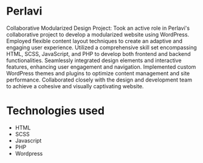 # Perlavi

Collaborative Modularized Design Project: Took an active role in Perlavi's collaborative project to develop a modularized website using WordPress. Employed flexible content layout techniques to create an adaptive and engaging user experience. Utilized a comprehensive skill set encompassing HTML, SCSS, JavaScript, and PHP to develop both frontend and backend functionalities. Seamlessly integrated design elements and interactive features, enhancing user engagement and navigation. Implemented custom WordPress themes and plugins to optimize content management and site performance. Collaborated closely with the design and development team to achieve a cohesive and visually captivating website.

# Technologies used
- HTML
- SCSS
- Javascript
- PHP
- Wordpress
